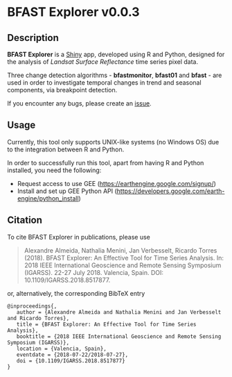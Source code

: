 # BFAST Explorer v0.0.3

## Description

**BFAST Explorer** is a [Shiny](https://shiny.rstudio.com/) app, developed using R and Python, designed for the analysis of *Landsat Surface Reflectance* time series pixel data.

Three change detection algorithms - **bfastmonitor**, **bfast01** and **bfast** - are used in order to investigate temporal changes in trend and seasonal components, via breakpoint detection.

If you encounter any bugs, please create an [issue](https://github.com/almeidaxan/bfast-explorer/issues).

## Usage

Currently, this tool only supports UNIX-like systems (no Windows OS) due to the integration between R and Python.

In order to successfully run this tool, apart from having R and Python installed, you need the following:

* Request access to use GEE (https://earthengine.google.com/signup/)
* Install and set up GEE Python API (https://developers.google.com/earth-engine/python_install)

## Citation

To cite BFAST Explorer in publications, please use

> Alexandre Almeida, Nathalia Menini, Jan Verbesselt, Ricardo Torres (2018). BFAST Explorer: An Effective Tool for Time Series Analysis. In: 2018 IEEE International Geoscience and Remote Sensing Symposium (IGARSS). 22-27 July 2018. Valencia, Spain. DOI: 10.1109/IGARSS.2018.8517877.

or, alternatively, the corresponding BibTeX entry

```
@inproceedings{,
   author = {Alexandre Almeida and Nathalia Menini and Jan Verbesselt and Ricardo Torres},
   title = {BFAST Explorer: An Effective Tool for Time Series Analysis},
   booktitle = {2018 IEEE International Geoscience and Remote Sensing Symposium (IGARSS)},
   location = {Valencia, Spain},
   eventdate = {2018-07-22/2018-07-27},
   doi = {10.1109/IGARSS.2018.8517877}
}
```
